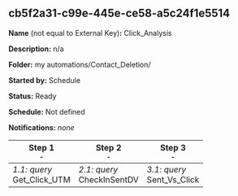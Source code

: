 ## cb5f2a31-c99e-445e-ce58-a5c24f1e5514

**Name** (not equal to External Key)**:** Click_Analysis

**Description:** n/a

**Folder:** my automations/Contact_Deletion/

**Started by:** Schedule

**Status:** Ready

**Schedule:** Not defined

**Notifications:** _none_


| Step 1<br>_<small>-</small>_ | Step 2<br>_<small>-</small>_ | Step 3<br>_<small>-</small>_ |
| --- | --- | --- |
| _1.1: query_<br>Get_Click_UTM | _2.1: query_<br>CheckInSentDV | _3.1: query_<br>Sent_Vs_Click |
